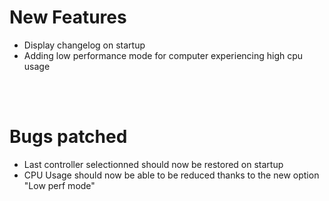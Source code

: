 # New Features
- Display changelog on startup
- Adding low performance mode for computer experiencing high cpu usage

<br/><br/>

# Bugs patched
- Last controller selectionned should now be restored on startup
- CPU Usage should now be able to be reduced thanks to the new option "Low perf mode"
